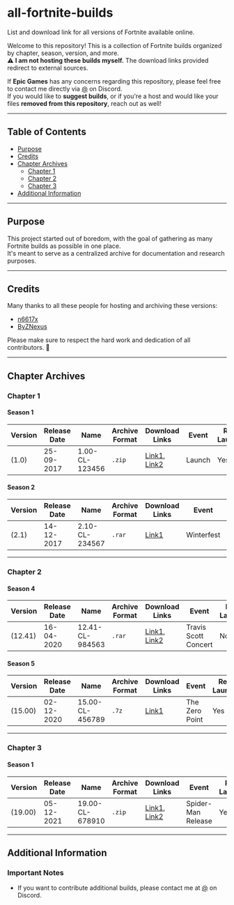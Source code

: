 # all-fortnite-builds
List and download link for all versions of Fortnite available online.

Welcome to this repository! This is a collection of Fortnite builds organized by chapter, season, version, and more.  
⚠️ **I am not hosting these builds myself.** The download links provided redirect to external sources.

If **Epic Games** has any concerns regarding this repository, please feel free to contact me directly via [@](#) on Discord.  
If you would like to **suggest builds**, or if you're a host and would like your files **removed from this repository**, reach out as well!

---

## Table of Contents
- [Purpose](#purpose)
- [Credits](#credits)
- [Chapter Archives](#chapter-archives)
  - [Chapter 1](#chapter-1)
  - [Chapter 2](#chapter-2)
  - [Chapter 3](#chapter-3)
- [Additional Information](#additional-information)

---

## Purpose

This project started out of boredom, with the goal of gathering as many Fortnite builds as possible in one place.  
It's meant to serve as a centralized archive for documentation and research purposes.

---

## Credits

Many thanks to all these people for hosting and archiving these versions:
- [n6617x](https://github.com/n6617x)
- [ByZNexus]([link](https://github.com/ByZNexus))

Please make sure to respect the hard work and dedication of all contributors. 🙏

---

## Chapter Archives

### Chapter 1

#### Season 1
| Version | Release Date | Name                     | Archive Format | Download Links           | Event       | Reboot Launcher? |
|---------|--------------|--------------------------|----------------|--------------------------|-------------|------------------|
| (1.0)   | 25-09-2017   | 1.00-CL-123456           | `.zip`         | [Link1](#), [Link2](#)   | Launch      | Yes              |

#### Season 2
| Version | Release Date | Name                     | Archive Format | Download Links           | Event       | Reboot Launcher? |
|---------|--------------|--------------------------|----------------|--------------------------|-------------|------------------|
| (2.1)   | 14-12-2017   | 2.10-CL-234567           | `.rar`         | [Link1](#)               | Winterfest  | No               |

---

### Chapter 2

#### Season 4
| Version  | Release Date | Name                     | Archive Format | Download Links           | Event                 | Reboot Launcher? |
|----------|--------------|--------------------------|----------------|--------------------------|-----------------------|------------------|
| (12.41)  | 16-04-2020   | 12.41-CL-984563          | `.rar`         | [Link1](#), [Link2](#)   | Travis Scott Concert | No               |

#### Season 5
| Version  | Release Date | Name                     | Archive Format | Download Links           | Event       | Reboot Launcher? |
|----------|--------------|--------------------------|----------------|--------------------------|-------------|------------------|
| (15.00)  | 02-12-2020   | 15.00-CL-456789          | `.7z`          | [Link1](#)               | The Zero Point | Yes            |

---

### Chapter 3

#### Season 1
| Version  | Release Date | Name                     | Archive Format | Download Links           | Event       | Reboot Launcher? |
|----------|--------------|--------------------------|----------------|--------------------------|-------------|------------------|
| (19.00)  | 05-12-2021   | 19.00-CL-678910          | `.zip`         | [Link1](#), [Link2](#)   | Spider-Man Release | Yes           |

---

## Additional Information

### Important Notes
- If you want to contribute additional builds, please contact me at [@](#) on Discord.

